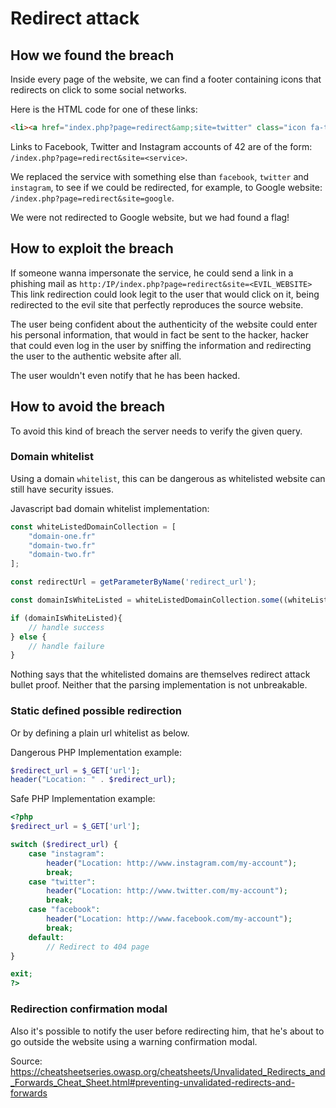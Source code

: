 # Redirect attack

## How we found the breach

Inside every page of the website, we can find a footer containing icons that redirects on click to some social networks.

Here is the HTML code for one of these links:

```html
<li><a href="index.php?page=redirect&amp;site=twitter" class="icon fa-twitter"></a></li>
```

Links to Facebook, Twitter and Instagram accounts of 42 are of the form: `/index.php?page=redirect&site=<service>`.

We replaced the service with something else than `facebook`, `twitter` and `instagram`, to see if we could be redirected, for example, to Google website: `/index.php?page=redirect&site=google`.

We were not redirected to Google website, but we had found a flag!

## How to exploit the breach

If someone wanna impersonate the service, he could send a link in a phishing mail as `http:/IP/index.php?page=redirect&site=<EVIL_WEBSITE>`
This link redirection could look legit to the user that would click on it, being redirected to the evil site that perfectly reproduces the source website.

The user being confident about the authenticity of the website could enter his personal information, that would in fact be sent to the hacker, hacker that could even log in the user by sniffing the information and redirecting the user to the authentic website after all.

The user wouldn't even notify that he has been hacked.

## How to avoid the breach

To avoid this kind of breach the server needs to verify the given query.

### Domain whitelist

Using a domain `whitelist`, this can be dangerous as whitelisted website can still have security issues.

Javascript bad domain whitelist implementation:

```js
const whiteListedDomainCollection = [
    "domain-one.fr"
    "domain-two.fr"
    "domain-two.fr"
];

const redirectUrl = getParameterByName('redirect_url');

const domainIsWhiteListed = whiteListedDomainCollection.some((whiteListedDomain) => redirectUrl.startsWith(whiteListedDomain));

if (domainIsWhiteListed){
    // handle success
} else {
    // handle failure
}
```

Nothing says that the whitelisted domains are themselves redirect attack bullet proof.
Neither that the parsing implementation is not unbreakable.

### Static defined possible redirection

Or by defining a plain url whitelist as below.

Dangerous PHP Implementation example:

```php
$redirect_url = $_GET['url'];
header("Location: " . $redirect_url);
```

Safe PHP Implementation example:

```php
<?php
$redirect_url = $_GET['url'];

switch ($redirect_url) {
    case "instagram":
        header("Location: http://www.instagram.com/my-account");
        break;
    case "twitter":
        header("Location: http://www.twitter.com/my-account");
        break;
    case "facebook":
        header("Location: http://www.facebook.com/my-account");
        break;
    default:
        // Redirect to 404 page
}

exit;
?>
```

### Redirection confirmation modal

Also it's possible to notify the user before redirecting him, that he's about to go outside the website using a warning confirmation modal.

Source: https://cheatsheetseries.owasp.org/cheatsheets/Unvalidated_Redirects_and_Forwards_Cheat_Sheet.html#preventing-unvalidated-redirects-and-forwards
